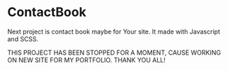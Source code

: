 # ContactBook
Next project is contact book maybe for Your site. It made with Javascript and SCSS. <br>

THIS PROJECT HAS BEEN STOPPED FOR A MOMENT, CAUSE WORKING ON NEW SITE FOR MY PORTFOLIO. THANK YOU ALL!

